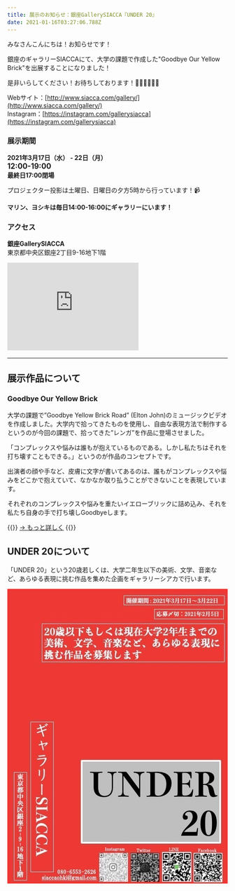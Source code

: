 ```yaml
---
title: 展示のお知らせ：銀座GallerySIACCA『UNDER 20』
date: 2021-01-16T03:27:06.788Z
---
```

みなさんこんにちは！お知らせです！

銀座のギャラリーSIACCAにて、大学の課題で作成した"Goodbye Our Yellow Brick"を出展することになりました！

是非いらしてください！お待ちしております！👩🏻‍🎤👨🏻‍🎤

Webサイト：[http://www.siacca.com/gallery/](http://www.siacca.com/gallery/)<br>
Instagram：[https://instagram.com/gallerysiacca](https://instagram.com/gallerysiacca)

### 展示期間
**2021年3月17日（水） - 22日（月）<br><big>12:00-19:00</big><br>最終日17:00閉場**

プロジェクター投影は土曜日、日曜日の夕方5時から行っています！📹

**マリン、ヨシキは毎日14:00-16:00にギャラリーにいます！**
  
### アクセス
**銀座GallerySIACCA**<br>東京都中央区銀座2丁目9-16地下1階

<iframe class=map src="https://www.google.com/maps/embed?pb=!1m14!1m8!1m3!1d12964.653502648684!2d139.768407!3d35.672979!3m2!1i1024!2i768!4f13.1!3m3!1m2!1s0x0%3A0xbefc63d9459a2d6e!2z44Ku44Oj44Op44Oq44O8IOOCt-OCouOCqw!5e0!3m2!1sja!2sjp!4v1613641694144!5m2!1sja!2sjp" height="200" frameborder="0" allowfullscreen="" aria-hidden="false" tabindex="0"></iframe>

***

## 展示作品について

### Goodbye Our Yellow Brick

大学の課題で”Goodbye Yellow Brick Road” (Elton John)のミュージックビデオを作成しました。大学内で拾ってきたものを使用し、自由な表現方法で制作するというのが今回の課題で、拾ってきた”レンガ”を作品に登場させました。

「コンプレックスや悩みは誰もが抱えているものである。しかし私たちはそれを打ち壊すこともできる。」というのが作品のコンセプトです。

出演者の顔や手など、皮膚に文字が書いてあるのは、誰もがコンプレックスや悩みをどこかで抱えていて、なかなか取り払うことができないことを表現しています。

それぞれのコンプレックスや悩みを重たいイエローブリックに詰め込み、それを私たち自身の手で打ち壊しGoodbyeします。

{{<right>}}
[→ もっと詳しく](https://yellow-mug.com/works/yellow-brick.html)
{{</right>}}

## UNDER 20について

「UNDER 20」という20歳若しくは、大学二年生以下の美術、文学、音楽など、あらゆる表現に挑む作品を集めた企画をギャラリーシアカで行います。

![UNDER20's poster](/static/images/49c42a50-84ac-4b95-b2a5-2459c740bd7a.jpg)